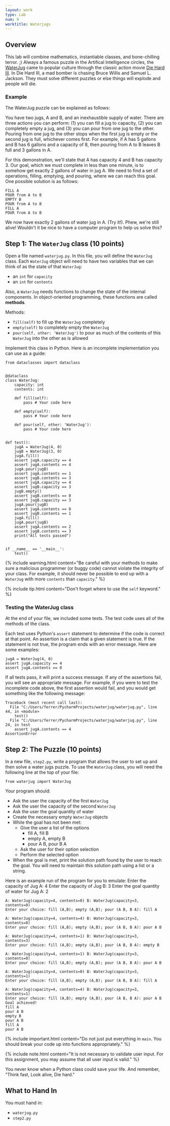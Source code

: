 ```yaml
---
layout: work
type: Lab
num: 9
worktitle: Waterjugs
---
```


## Overview

This lab will combine
mathematics, instantiable classes, and bone-chilling terror. ;) Always
a famous puzzle in the Artifical Intelligence circles, the
[WaterJug](https://www.youtube.com/watch?v=BVtQNK_ZUJg)
came to popular culture through the classic action movie
[Die Hard III](http://us.imdb.com/Title?Die+Hard%3A+With+a+Vengeance+(1995)).
In Die Hard III, a mad bomber is chasing Bruce Willis
and Samuel L. Jackson.  They must solve different puzzles or else
things will explode and people will die.

### Example

The WaterJug puzzle can be explained as follows:

You have two
jugs, A and B, and an inexhaustible supply of water. There are three
actions you can perform: (1) you can fill a jug to capacity, (2) you
can completely empty a jug, and (3) you can pour from one jug to the
other.  Pouring from one jug to the other stops when the first jug
is empty or the second jug is full, whichever comes first. For
example, if A has 5 gallons and B has 6 gallons and a capacity of 8,
then pouring from A to B leaves B full and 3 gallons in A.

For this demonstration, we'll state that A has capacity 4 and
B has capacity 3.  Our goal, which we must complete in less than one
minute, is to somehow get exactly 2 gallons of water in jug A.  We need
to find a set of operations, filling, emptying, and pouring, where
we can reach this goal.  One possible solution is as follows:

    FILL A
    POUR from A to B
    EMPTY B
    POUR from A to B
    FILL A
    POUR from A to B

We now have exactly 2 gallons of water jug in A.  (Try it!).  Phew,
we're still alive!  Wouldn't it be nice to have a computer program
to help us solve this?

## Step 1: The `WaterJug` class (10 points)

Open a file named `waterjug.py`. In this file, you will define
the `WaterJug` class. Each `WaterJug` object will need to have two variables
that we can think of as the state of that `WaterJug`:

  * an `int` for `capacity`
  * an `int` for `contents`

Also, a `WaterJug` needs functions to change the state of the internal components.
In object-oriented programming, these functions are called **methods**.

Methods:

  * `fill(self)` to fill up the `WaterJug` completely
  * `empty(self)` to completely empty the `WaterJug`
  * `pour(self, other: 'WaterJug')` to pour as much of the contents of this `WaterJug` into the other as is allowed

Implement this class in Python. Here is an incomplete implementation you can use 
as a guide:

	from dataclasses import dataclass


	@dataclass
	class WaterJug:
		capacity: int
		contents: int

		def fill(self):
			pass # Your code here

		def empty(self):
			pass # Your code here

		def pour(self, other: 'WaterJug'):
			pass # Your code here


	def test():
		jugA = WaterJug(4, 0)
		jugB = WaterJug(3, 0)
		jugA.fill()
		assert jugA.capacity == 4
		assert jugA.contents == 4
		jugA.pour(jugB)
		assert jugA.contents == 1
		assert jugB.contents == 3
		assert jugA.capacity == 4
		assert jugB.capacity == 3
		jugB.empty()
		assert jugB.contents == 0
		assert jugB.capacity == 3
		jugA.pour(jugB)
		assert jugA.contents == 0
		assert jugB.contents == 1
		jugA.fill()
		jugA.pour(jugB)
		assert jugA.contents == 2
		assert jugB.contents == 3
		print("All tests passed")


	if __name__ == '__main__':
		test()
	


{% include warning.html content="Be careful with your methods to make
sure a malicious programmer (or buggy code) cannot violate the
integrity of your class.  For example, it should never be possible
to end up with a `WaterJug` with more `contents`
than `capacity`." %}

{% include tip.html content="Don't forget where to use the `self` keyword." %}

### Testing the WaterJug class 

At the end of your file, we included some tests. The test code uses all
of the methods of the class.  

Each test uses Python's `assert` statement to determine if the code is correct 
at that point. An assertion is a claim that a given statement is true. If the 
statement is not true, the program ends with an error message. Here are some 
examples:

	jugA = WaterJug(4, 0)
	assert jugA.capacity == 4
	assert jugA.contents == 0

If all tests pass, it will print a success message. If any of the assertions fail,
you will see an appropriate message. For example, if you were to test the incomplete
code above, the first assertion would fail, and you would get something like 
the following message:

	Traceback (most recent call last):
	  File "C:/Users/ferrer/PycharmProjects/waterjug/waterjug.py", line 44, in <module>
		test()
	  File "C:/Users/ferrer/PycharmProjects/waterjug/waterjug.py", line 24, in test
		assert jugA.contents == 4
	AssertionError



## Step 2: The Puzzle (10 points)

In a new file, `step2.py`, write a program
that allows the user to set up and then solve a
water jugs puzzle.  To use the `WaterJug` class,
you will need the following line at the top of your file:

    from waterjug import WaterJug

Your program should:

* Ask the user the capacity of the first `WaterJug`
* Ask the user the capacity of the second `WaterJug`
* Ask the user the goal quantity of water
* Create the necessary empty `WaterJug` objects
* While the goal has not been met:
	 * Give the user a list of the options
	     * fill A, fill B
		 * empty A, empty B
		 * pour A B, pour B A
	 * Ask the user for their option selection
	 * Perform the selected option
* When the goal is met, print the solution path found by the user
to reach the goal. You will need to maintain this solution path
using a list or a string.

Here is an example run of the program for you to emulate:
	Enter the capacity of Jug A: 4
	Enter the capacity of Jug B: 3
	Enter the goal quantity of water for Jug A: 2

	A: WaterJug(capacity=4, contents=0) B: WaterJug(capacity=3, contents=0)
	Enter your choice: fill (A,B); empty (A,B); pour (A B, B A): fill A

	A: WaterJug(capacity=4, contents=4) B: WaterJug(capacity=3, contents=0)
	Enter your choice: fill (A,B); empty (A,B); pour (A B, B A): pour A B

	A: WaterJug(capacity=4, contents=1) B: WaterJug(capacity=3, contents=3)
	Enter your choice: fill (A,B); empty (A,B); pour (A B, B A): empty B

	A: WaterJug(capacity=4, contents=1) B: WaterJug(capacity=3, contents=0)
	Enter your choice: fill (A,B); empty (A,B); pour (A B, B A): pour A B

	A: WaterJug(capacity=4, contents=0) B: WaterJug(capacity=3, contents=1)
	Enter your choice: fill (A,B); empty (A,B); pour (A B, B A): fill A

	A: WaterJug(capacity=4, contents=4) B: WaterJug(capacity=3, contents=1)
	Enter your choice: fill (A,B); empty (A,B); pour (A B, B A): pour A B
	Goal achieved!
	fill A
	pour A B
	empty B
	pour A B
	fill A
	pour A B

{% include important.html content="Do not just put everything in `main`.
You should break your code up into functions appropriately." %}

{% include note.html content="It is not necessary to validate user input. For this
assignment, you may assume that all user input is valid." %}

You never know when a Python class could save your life.  And
remember, "Think fast, Look alive, Die hard."

## What to Hand In

You must hand in:

  * `waterjug.py`
  * `step2.py`
